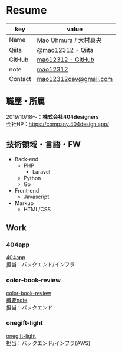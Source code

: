 # Resume  

| key         | value                                                        |
| ----------- | ------------------------------------------------------------ |
| Name        | Mao Ohmura / 大村真央                                  |
| Qiita       | [@mao12312 - Qiita](https://qiita.com/mao12312)                |
| GitHub      | [mao12312 - GitHub](https://github.com/mao12312)               |
| note     | [mao12312](https://note.com/mao12312)            |  
| Contact     | [mao12312dev@gmail.com](mailto:mao12312dev@gmail.com)            |


## 職歴・所属
2019/10/18〜：**株式会社404designers**  
会社HP：https://company.404design.app/

## 技術領域・言語・FW
- Back-end
    - PHP
        - Laravel
    - Python
    - Go
- Front-end
    - Javascript
-  Markup
    - HTML/CSS

## Work
### 404app
[404app](https://404design.app/)  
担当：バックエンド/インフラ

### color-book-review
[color-book-review](https://github.com/mao12312/color-book-review)  
[概要note](https://note.com/404designers/n/na6fc907bef31)  
担当：バックエンド

### onegift-light
[onegift-light](http://light.onegift.design/)  
担当：バックエンド/インフラ(AWS)  


